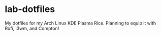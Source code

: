 # lab-dotfiles
My dotfiles for my Arch Linux KDE Plasma Rice. Planning to equip it with Rofi, i3wm, and Compton! 
